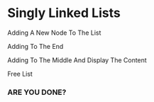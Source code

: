 <h1>Singly Linked Lists</h2>
<p>Adding A New Node To The List</p>
<p>Adding To The End</p>
<p>Adding To The Middle And Display The Content</p>
<p>Free List</p>
<h3>ARE YOU DONE?</h3>
